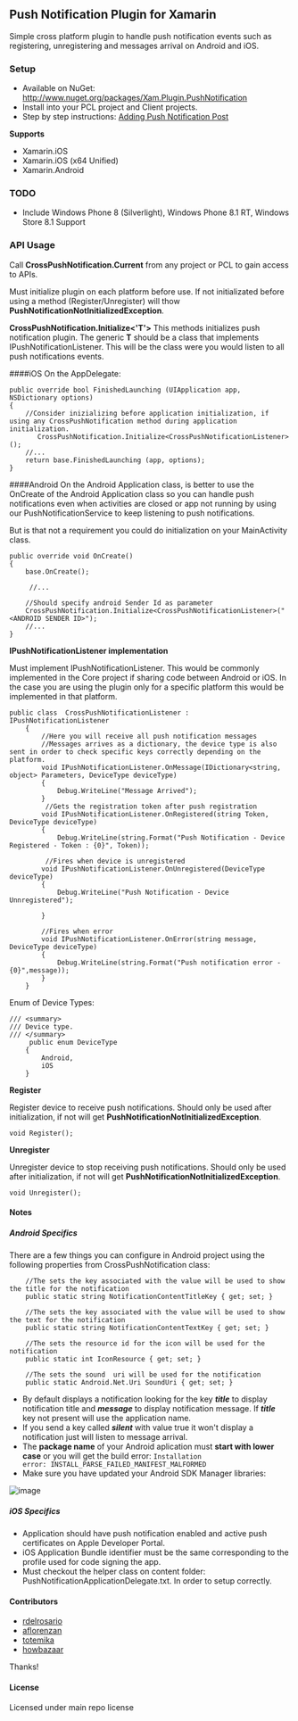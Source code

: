 ## Push Notification Plugin for Xamarin

Simple cross platform plugin to handle push notification events such as registering, unregistering and messages arrival on Android and iOS.

### Setup
* Available on NuGet: http://www.nuget.org/packages/Xam.Plugin.PushNotification
* Install into your PCL project and Client projects.
* Step by step instructions: [Adding Push Notification Post](http://lemoncode.net/2015/04/17/adding-push-notifications-to-your-xamarin-forms-application-part-1/)

**Supports**
* Xamarin.iOS
* Xamarin.iOS (x64 Unified)
* Xamarin.Android

### TODO
* Include Windows Phone 8 (Silverlight), Windows Phone 8.1 RT, Windows Store 8.1 Support

### API Usage

Call **CrossPushNotification.Current** from any project or PCL to gain access to APIs.

Must initialize plugin on each platform before use. If not initializated before using a method (Register/Unregister) will thow <b>PushNotificationNotInitializedException</b>.

**CrossPushNotification.Initialize<'T'>**
This methods initializes push notification plugin. The generic <b>T</b> should be a class that implements IPushNotificationListener. This will be the class were you would listen to all push notifications events.

####iOS
 On the AppDelegate:
```
public override bool FinishedLaunching (UIApplication app, NSDictionary options)
{
	//Consider inizializing before application initialization, if using any CrossPushNotification method during application initialization.
	   CrossPushNotification.Initialize<CrossPushNotificationListener> ();
    //...
	return base.FinishedLaunching (app, options);
}
```

####Android
 On the Android Application class, is better to use the OnCreate of the Android Application class so you can handle push notifications even when activities are closed or app not running by using our PushNotificationService to keep listening to push notifications.

But is that not a requirement you could do initialization on your MainActivity class.
```
public override void OnCreate()
{
	base.OnCreate();

	 //...
                        
    //Should specify android Sender Id as parameter 
    CrossPushNotification.Initialize<CrossPushNotificationListener>("<ANDROID SENDER ID>");            
    //...
}
```

**IPushNotificationListener implementation**

Must implement IPushNotificationListener. This would be commonly implemented in the Core project if sharing code between Android or iOS. In the case you are using the plugin only for a specific platform this would be implemented in that platform.

```
public class  CrossPushNotificationListener : IPushNotificationListener
    {
        //Here you will receive all push notification messages
        //Messages arrives as a dictionary, the device type is also sent in order to check specific keys correctly depending on the platform.
        void IPushNotificationListener.OnMessage(IDictionary<string, object> Parameters, DeviceType deviceType)
        {
            Debug.WriteLine("Message Arrived");
        }
         //Gets the registration token after push registration
        void IPushNotificationListener.OnRegistered(string Token, DeviceType deviceType)
        {
            Debug.WriteLine(string.Format("Push Notification - Device Registered - Token : {0}", Token));

         //Fires when device is unregistered
        void IPushNotificationListener.OnUnregistered(DeviceType deviceType)
        {
            Debug.WriteLine("Push Notification - Device Unnregistered");
       
        }
        
        //Fires when error
        void IPushNotificationListener.OnError(string message, DeviceType deviceType)
        {
            Debug.WriteLine(string.Format("Push notification error - {0}",message));
        }
    }
```


Enum of Device Types:

```
/// <summary>
/// Device type.
/// </summary>
     public enum DeviceType
    {
        Android,
        iOS
    }
```

**Register**

Register device to receive push notifications. Should only be used after initialization, if not will get <b>PushNotificationNotInitializedException</b>.

```
void Register();
```

**Unregister**

Unregister device to stop receiving push notifications. Should only be used after initialization, if not will get <b>PushNotificationNotInitializedException</b>.

```
void Unregister();
```


#### Notes

##### Android Specifics

There are a few things you can configure in Android project using the following properties from CrossPushNotification class:
```
    //The sets the key associated with the value will be used to show the title for the notification
    public static string NotificationContentTitleKey { get; set; }
   
    //The sets the key associated with the value will be used to show the text for the notification
    public static string NotificationContentTextKey { get; set; }

    //The sets the resource id for the icon will be used for the notification
    public static int IconResource { get; set; }

    //The sets the sound  uri will be used for the notification
    public static Android.Net.Uri SoundUri { get; set; }

```
* By default displays a notification looking for the key <i><b>title</b></i>  to display notification title and <i><b>message</b></i>  to display notification message. If <i><b>title</b></i>  key not present will use the application name.
* If you send a key called <i><b>silent</b></i> with value true it won't display a notification just will listen to message arrival.
* The <b>package name</b> of your Android aplication must <b>start with lower case</b> or you will get the build error: <code>Installation error: INSTALL_PARSE_FAILED_MANIFEST_MALFORMED</code> 
* Make sure you have updated your Android SDK Manager libraries:

![image](https://cloud.githubusercontent.com/assets/2547751/6440604/1b0afb64-c0b5-11e4-93b8-c496e2bfa588.png)


##### iOS Specifics
* Application should have push notification enabled and active push certificates on Apple Developer Portal.
* iOS Application Bundle identifier must be the same corresponding to the profile used for code signing the app.
* Must checkout the helper class on content folder: PushNotificationApplicationDelegate.txt. In order to setup correctly.



#### Contributors
* [rdelrosario](https://github.com/rdelrosario)
* [aflorenzan](https://github.com/aflorenzan)
* [totemika](https://github.com/totemika)
* [howbazaar](https://github.com/howbazaar)

Thanks!

#### License
Licensed under main repo license

